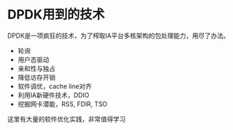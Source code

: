 # DPDK用到的技术

DPDK是一项疯狂的技术，为了榨取IA平台多核架构的包处理能力，用尽了办法。

- 轮询
- 用户态驱动
- 亲和性与独占
- 降低访存开销
- 软件调优，cache line对齐
- 利用IA新硬件技术，DDIO
- 挖掘网卡潜能，RSS, FDIR, TSO

这里有大量的软件优化实践，非常值得学习
